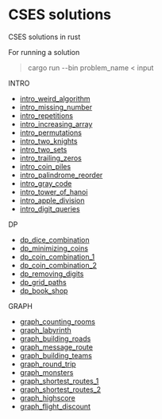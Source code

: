 # CSES solutions

CSES solutions in rust

For running a solution
> cargo run --bin problem_name < input

INTRO
- [intro_weird_algorithm](./src/bin/intro_weird_algorithm.rs)
- [intro_missing_number](./src/bin/intro_missing_number.rs)
- [intro_repetitions](./src/bin/intro_repetitions.rs)
- [intro_increasing_array](./src/bin/intro_increasing_array.rs)
- [intro_permutations](./src/bin/intro_permutations.rs)
- [intro_two_knights](./src/bin/intro_two_knights.rs)
- [intro_two_sets](./src/bin/intro_two_sets.rs)
- [intro_trailing_zeros](./src/bin/intro_trailing_zeros.rs)
- [intro_coin_piles](./src/bin/intro_coin_piles.rs)
- [intro_palindrome_reorder](./src/bin/intro_palindrome_reorder.rs)
- [intro_gray_code](./src/bin/intro_gray_code.rs)
- [intro_tower_of_hanoi](./src/bin/intro_tower_of_hanoi.rs)
- [intro_apple_division](./src/bin/intro_apple_division.rs)
- [intro_digit_queries](./src/bin/intro_digit_queries.rs)

DP
- [dp_dice_combination](./src/bin/dp_dice_combination.rs)
- [dp_minimizing_coins](./src/bin/dp_minimizing_coins.rs)
- [dp_coin_combination_1](./src/bin/dp_coin_combination_1.rs)
- [dp_coin_combination_2](./src/bin/dp_coin_combination_2.rs)
- [dp_removing_digits](./src/bin/dp_removing_digits.rs)
- [dp_grid_paths](./src/bin/dp_grid_paths.rs)
- [dp_book_shop](./src/bin/dp_book_shop.rs)

GRAPH
- [graph_counting_rooms](./src/bin/graph_counting_rooms.rs)
- [graph_labyrinth](./src/bin/graph_labyrinth.rs)
- [graph_building_roads](./src/bin/graph_building_roads.rs)
- [graph_message_route](./src/bin/graph_message_route.rs)
- [graph_building_teams](./src/bin/graph_building_teams.rs)
- [graph_round_trip](./src/bin/graph_round_trip.rs)
- [graph_monsters](./src/bin/graph_monsters.rs)
- [graph_shortest_routes_1](./src/bin/graph_shortest_routes_1.rs)
- [graph_shortest_routes_2](./src/bin/graph_shortest_routes_2.rs)
- [graph_highscore](./src/bin/graph_highscore.rs)
- [graph_flight_discount](./src/bin/graph_flight_discount.rs)
